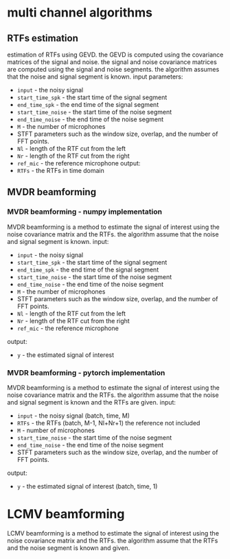 # multi channel algorithms 

## RTFs estimation

estimation of RTFs using GEVD.
the GEVD is computed using the covariance matrices of the signal and noise.
the signal and noise covariance matrices are computed using the signal and noise segments.
the algorithm assumes that the noise and signal segment is known.
input parameters:
- `input` - the noisy signal 
- `start_time_spk` - the start time of the signal segment
- `end_time_spk` - the end time of the signal segment
- `start_time_noise` - the start time of the noise segment
- `end_time_noise` - the end time of the noise segment
- `M` - the number of microphones
- STFT parameters such as the window size, overlap, and the number of FFT points.
- `Nl` - length of the RTF cut from the left
- `Nr` - length of the RTF cut from the right 
- `ref_mic` - the reference microphone
output:
- `RTFs` - the RTFs in time domain


## MVDR beamforming
### MVDR beamforming - numpy implementation

MVDR beamforming is a method to estimate the signal of interest using the noise covariance matrix and the RTFs.
the algorithm assume that the noise and signal segment is known.
input:
- `input` - the noisy signal 
- `start_time_spk` - the start time of the signal segment
- `end_time_spk` - the end time of the signal segment
- `start_time_noise` - the start time of the noise segment
- `end_time_noise` - the end time of the noise segment
- `M` - the number of microphones
- STFT parameters such as the window size, overlap, and the number of FFT points.
- `Nl` - length of the RTF cut from the left
- `Nr` - length of the RTF cut from the right
- `ref_mic` - the reference microphone

output:
- `y` - the estimated signal of interest


### MVDR beamforming - pytorch implementation

MVDR beamforming is a method to estimate the signal of interest using the noise covariance matrix and the RTFs.
the algorithm assume that the noise and signal segment is known and the RTFs are given.
input:
- `input` - the noisy signal (batch, time, M)
- `RTFs` - the RTFs (batch, M-1, Nl+Nr+1) the reference not included
- `M` -  number of microphones
- `start_time_noise` - the start time of the noise segment 
- `end_time_noise` - the end time of the noise segment
- STFT parameters such as the window size, overlap, and the number of FFT points.

output:
- `y` - the estimated signal of interest (batch, time, 1)



# LCMV beamforming

LCMV beamforming is a method to estimate the signal of interest using the noise covariance matrix and the RTFs.
the algorithm assume that the RTFs and the noise segment is known and given.



